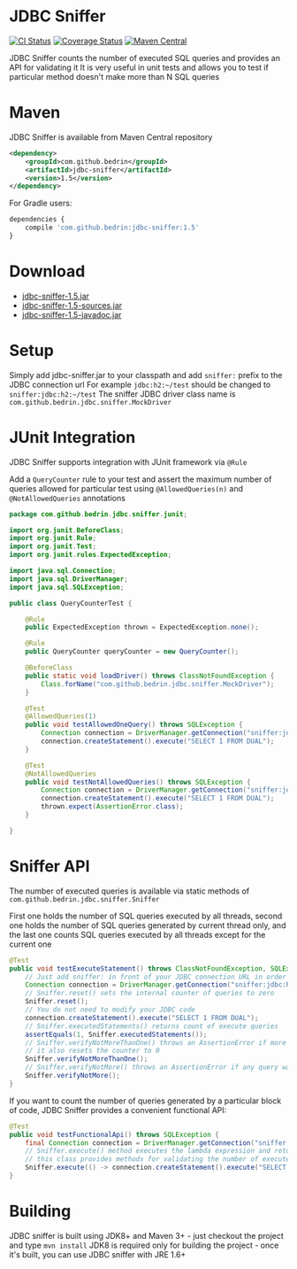 JDBC Sniffer
============
[![CI Status](https://travis-ci.org/bedrin/jdbc-sniffer.svg?branch=develop)](https://travis-ci.org/bedrin/jdbc-sniffer)
[![Coverage Status](https://coveralls.io/repos/bedrin/jdbc-sniffer/badge.png?branch=master)](https://coveralls.io/r/bedrin/jdbc-sniffer?branch=master)
[![Maven Central](https://maven-badges.herokuapp.com/maven-central/com.github.bedrin/jdbc-sniffer/badge.svg?style=flat)](https://maven-badges.herokuapp.com/maven-central/com.github.bedrin/jdbc-sniffer)

JDBC Sniffer counts the number of executed SQL queries and provides an API for validating it
It is very useful in unit tests and allows you to test if particular method doesn't make more than N SQL queries

Maven
============
JDBC Sniffer is available from Maven Central repository
```xml
<dependency>
    <groupId>com.github.bedrin</groupId>
    <artifactId>jdbc-sniffer</artifactId>
    <version>1.5</version>
</dependency>
```

For Gradle users:
```javascript
dependencies {
    compile 'com.github.bedrin:jdbc-sniffer:1.5'
}
```

Download
============
- [jdbc-sniffer-1.5.jar](https://github.com/bedrin/jdbc-sniffer/releases/download/1.5/jdbc-sniffer-1.1.jar)
- [jdbc-sniffer-1.5-sources.jar](https://github.com/bedrin/jdbc-sniffer/releases/download/1.5/jdbc-sniffer-1.1-sources.jar)
- [jdbc-sniffer-1.5-javadoc.jar](https://github.com/bedrin/jdbc-sniffer/releases/download/1.5/jdbc-sniffer-1.1-javadoc.jar)

Setup
============
Simply add jdbc-sniffer.jar to your classpath and add `sniffer:` prefix to the JDBC connection url
For example `jdbc:h2:~/test` should be changed to `sniffer:jdbc:h2:~/test`
The sniffer JDBC driver class name is `com.github.bedrin.jdbc.sniffer.MockDriver`

JUnit Integration
============
JDBC Sniffer supports integration with JUnit framework via `@Rule`

Add a `QueryCounter` rule to your test and assert the maximum number of queries allowed for particular test using `@AllowedQueries(n)` and `@NotAllowedQueries` annotations

```java
package com.github.bedrin.jdbc.sniffer.junit;

import org.junit.BeforeClass;
import org.junit.Rule;
import org.junit.Test;
import org.junit.rules.ExpectedException;

import java.sql.Connection;
import java.sql.DriverManager;
import java.sql.SQLException;

public class QueryCounterTest {

    @Rule
    public ExpectedException thrown = ExpectedException.none();

    @Rule
    public QueryCounter queryCounter = new QueryCounter();

    @BeforeClass
    public static void loadDriver() throws ClassNotFoundException {
        Class.forName("com.github.bedrin.jdbc.sniffer.MockDriver");
    }

    @Test
    @AllowedQueries(1)
    public void testAllowedOneQuery() throws SQLException {
        Connection connection = DriverManager.getConnection("sniffer:jdbc:h2:~/test", "sa", "sa");
        connection.createStatement().execute("SELECT 1 FROM DUAL");
    }

    @Test
    @NotAllowedQueries
    public void testNotAllowedQueries() throws SQLException {
        Connection connection = DriverManager.getConnection("sniffer:jdbc:h2:~/test", "sa", "sa");
        connection.createStatement().execute("SELECT 1 FROM DUAL");
        thrown.expect(AssertionError.class);
    }

}
```

Sniffer API
============
The number of executed queries is available via static methods of `com.github.bedrin.jdbc.sniffer.Sniffer`

First one holds the number of SQL queries executed by all threads, second one holds the number of SQL queries generated by current thread only, and the last one counts SQL queries executed by all threads except for the current one

```java
@Test
public void testExecuteStatement() throws ClassNotFoundException, SQLException {
    // Just add sniffer: in front of your JDBC connection URL in order to enable sniffer
    Connection connection = DriverManager.getConnection("sniffer:jdbc:h2:~/test", "sa", "sa");
    // Sniffer.reset() sets the internal counter of queries to zero
    Sniffer.reset();
    // You do not need to modify your JDBC code
    connection.createStatement().execute("SELECT 1 FROM DUAL");
    // Sniffer.executedStatements() returns count of execute queries
    assertEquals(1, Sniffer.executedStatements());
    // Sniffer.verifyNotMoreThanOne() throws an AssertionError if more than one query was executed;
    // it also resets the counter to 0
    Sniffer.verifyNotMoreThanOne();
    // Sniffer.verifyNotMore() throws an AssertionError if any query was executed
    Sniffer.verifyNotMore();
}
```

If you want to count the number of queries generated by a particular block of code, JDBC Sniffer provides a convenient functional API:
```java
@Test
public void testFunctionalApi() throws SQLException {
    final Connection connection = DriverManager.getConnection("sniffer:jdbc:h2:~/test", "sa", "sa");
    // Sniffer.execute() method executes the lambda expression and returns an instance of RecordedQueries
    // this class provides methods for validating the number of executed queries
    Sniffer.execute(() -> connection.createStatement().execute("SELECT 1 FROM DUAL")).verifyNotMoreThanOne();
}
```


Building
============
JDBC sniffer is built using JDK8+ and Maven 3+ - just checkout the project and type `mvn install`
JDK8 is required only for building the project - once it's built, you can use JDBC sniffer with JRE 1.6+